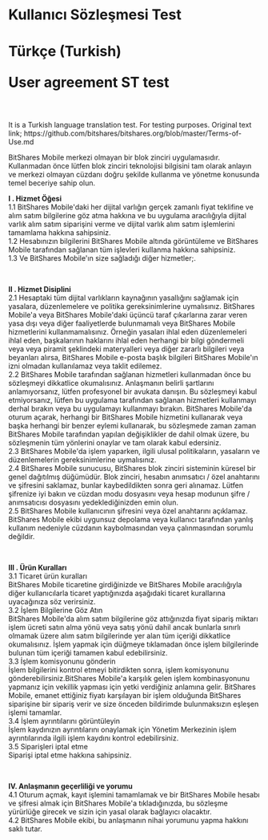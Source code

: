 <h1> Kullanıcı Sözleşmesi Test </h1> <h1> Türkçe (Turkish) <p> User agreement ST test </p> </h1>
  <br>
  
  <p> It is a Turkish language translation test. For testing purposes. Original text link; https://github.com/bitshares/bitshares.org/blob/master/Terms-of-Use.md </p>
  
  <p> BitShares Mobile merkezi olmayan bir blok zinciri uygulamasıdır. Kullanmadan önce lütfen blok zinciri teknolojisi bilgisini tam olarak anlayın ve merkezi olmayan cüzdanı doğru şekilde kullanma ve yönetme konusunda temel beceriye sahip olun. </p>

   <p> <b> I . Hizmet Öğesi </b> <br>
        1.1 BitShares Mobile'daki her dijital varlığın gerçek zamanlı fiyat teklifine ve alım satım bilgilerine göz atma hakkına ve bu uygulama aracılığıyla dijital varlık alım satım siparişini verme ve dijital varlık alım satım işlemlerini tamamlama hakkına sahipsiniz. <br>
        1.2 Hesabınızın bilgilerini BitShares Mobile altında görüntüleme ve BitShares Mobile tarafından sağlanan tüm işlevleri kullanma hakkına sahipsiniz. <br>
        1.3 Ve BitShares Mobile'ın size sağladığı diğer hizmetler;.
   </p> <br>

   <p> <b> II . Hizmet Disiplini </b> <br>
        2.1 Hesaptaki tüm dijital varlıkların kaynağının yasallığını sağlamak için yasalara, düzenlemelere ve politika gereksinimlerine uymalısınız. BitShares Mobile'a veya BitShares Mobile'daki üçüncü taraf çıkarlarına zarar veren yasa dışı veya diğer faaliyetlerde bulunmamalı veya BitShares Mobile hizmetlerini kullanmamalısınız. Örneğin yasaları ihlal eden düzenlemeleri ihlal eden, başkalarının haklarını ihlal eden herhangi bir bilgi göndermeli veya veya piramit şeklindeki materyalleri veya diğer zararlı bilgileri veya beyanları alırsa, BitShares Mobile e-posta başlık bilgileri BitShares Mobile'ın izni olmadan kullanılamaz veya taklit edilemez. <br>
        2.2 BitShares Mobile tarafından sağlanan hizmetleri kullanmadan önce bu sözleşmeyi dikkatlice okumalısınız. Anlaşmanın belirli şartlarını anlamıyorsanız, lütfen profesyonel bir avukata danışın. Bu sözleşmeyi kabul etmiyorsanız, lütfen bu uygulama tarafından sağlanan hizmetleri kullanmayı derhal bırakın veya bu uygulamayı kullanmayı bırakın. BitShares Mobile'da oturum açarak, herhangi bir BitShares Mobile hizmetini kullanarak veya başka herhangi bir benzer eylemi kullanarak, bu sözleşmede zaman zaman BitShares Mobile tarafından yapılan değişiklikler de dahil olmak üzere, bu sözleşmenin tüm yönlerini onaylar ve tam olarak kabul edersiniz. <br>
        2.3 BitShares Mobile'da işlem yaparken, ilgili ulusal politikaların, yasaların ve düzenlemelerin gereksinimlerine uymalısınız. <br>
        2.4 BitShares Mobile sunucusu, BitShares blok zinciri sisteminin küresel bir genel dağıtılmış düğümüdür. Blok zinciri, hesabın anımsatıcı / özel anahtarını ve şifresini saklamaz, bunlar kaybedildikten sonra geri alınamaz. Lütfen şifrenize iyi bakın ve cüzdan modu dosyasını veya hesap modunun şifre / anımsatıcısı dosyasını yedeklediğinizden emin olun. <br>
        2.5 BitShares Mobile kullanıcının şifresini veya özel anahtarını açıklamaz. BitShares Mobile ekibi uygunsuz depolama veya kullanıcı tarafından yanlış kullanım nedeniyle cüzdanın kaybolmasından veya çalınmasından sorumlu değildir.
   </p> <br>

   <p> <b> III . Ürün Kuralları </b> <br>
        3.1 Ticaret ürün kuralları <br>
        BitShares Mobile ticaretine girdiğinizde ve BitShares Mobile aracılığıyla diğer kullanıcılarla ticaret yaptığınızda aşağıdaki ticaret kurallarına uyacağınıza söz verirsiniz. <br>
        3.2 İşlem Bilgilerine Göz Atın <br>
        BitShares Mobile'da alım satım bilgilerine göz attığınızda fiyat sipariş miktarı işlem ücreti satın alma yönü veya satış yönü dahil ancak bunlarla sınırlı olmamak üzere alım satım bilgilerinde yer alan tüm içeriği dikkatlice okumalısınız. İşlem yapmak için düğmeye tıklamadan önce işlem bilgilerinde bulunan tüm içeriği tamamen kabul edebilirsiniz. <br>
        3.3 İşlem komisyonunu gönderin <br>
        İşlem bilgilerini kontrol etmeyi bitirdikten sonra, işlem komisyonunu gönderebilirsiniz.BitShares Mobile'a karşılık gelen işlem kombinasyonunu yapmanız için vekillik yapması için yetki verdiğiniz anlamına gelir. BitShares Mobile, emanet ettiğiniz fiyatı karşılayan bir işlem olduğunda BitShares siparişine bir sipariş verir ve size önceden bildirimde bulunmaksızın eşleşen işlemi tamamlar. <br>
        3.4 İşlem ayrıntılarını görüntüleyin <br>
        İşlem kaydınızın ayrıntılarını onaylamak için Yönetim Merkezinin işlem ayrıntılarında ilgili işlem kaydını kontrol edebilirsiniz. <br>
        3.5 Siparişleri iptal etme <br>
        Siparişi iptal etme hakkına sahipsiniz.
  </p> <br>

  <p> <b> IV. Anlaşmanın geçerliliği ve yorumu </b> <br>
        4.1 Oturum açmak, kayıt işlemini tamamlamak ve bir BitShares Mobile hesabı ve şifresi almak için BitShares Mobile'a tıkladığınızda, bu sözleşme yürürlüğe girecek ve sizin için yasal olarak bağlayıcı olacaktır. <br>
        4.2 BitShares Mobile ekibi, bu anlaşmanın nihai yorumunu yapma hakkını saklı tutar.
  </p>
